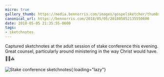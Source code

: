 ```yaml
---
micro: true
gallery_thumb: https://media.bennorris.com/images/gospelsketcher/thumbs/may-18-stake-conference.jpg
canonical_url: https://bennorris.com/2018/05/05/201805052135550600
date: 2018-05-05 21:35:55-0600
tags:
- sketchnotes
---
```


Captured sketchnotes at the adult session of stake conference this evening. Great counsel, particularly around ministering in the way Christ would have. ✍🏼⛪️ 

![Stake conference sketchnotes](https://media.bennorris.com/images/gospelsketcher/general/may-18-stake-conference.jpg){:loading="lazy"}